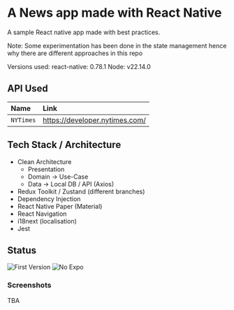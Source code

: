 # A News app made with React Native

A sample React native app made with best practices.

Note: Some experimentation has been done in the state management hence why there are different approaches in this repo

Versions used:
react-native: 0.78.1
Node: v22.14.0

## API Used

| Name      | Link                           |
| :-------- | :----------------------------- |
| `NYTimes` | https://developer.nytimes.com/ |

## Tech Stack / Architecture

- Clean Architecture
  - Presentation
  - Domain -> Use-Case
  - Data -> Local DB / API (Axios)
- Redux Toolkit / Zustand (different branches)
- Dependency Injection
- React Native Paper (Material)
- React Navigation
- i18next (localisation)
- Jest

## Status

![First Version](https://img.shields.io/badge/V0.0.1-InProgress-yellow)
![No Expo](https://img.shields.io/badge/NO_Expo-Blue)

### Screenshots

TBA

